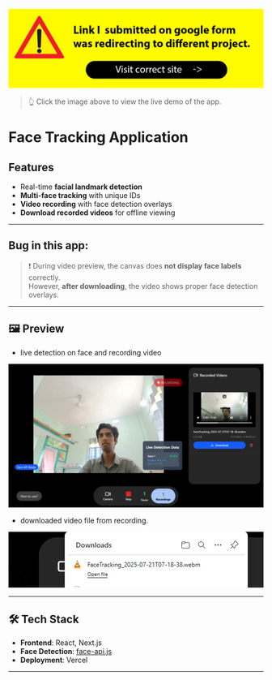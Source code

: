 
[![Live Demo](./public/hostedSiteLink.png)](https://your-demo-link.com)

> 👆 Click the image above to view the live demo of the app.

# Face Tracking Application

## Features

- Real-time **facial landmark detection**
- **Multi-face tracking** with unique IDs
- **Video recording** with face detection overlays
- **Download recorded videos** for offline viewing

---

## Bug in this app:

> ❗ During video preview, the canvas does **not display face labels** correctly.  
However, **after downloading**, the video shows proper face detection overlays.

---

## 🖼️ Preview
- live detection on face and recording video
  
![App Screenshot](./public/appScreenshot.png)

- downloaded video file from recording.
  
![App Screenshot](./public/download.png)

---

## 🛠️ Tech Stack

- **Frontend**: React, Next.js
- **Face Detection**: [face-api.js](https://github.com/justadudewhohacks/face-api.js)
- **Deployment**: Vercel

---
